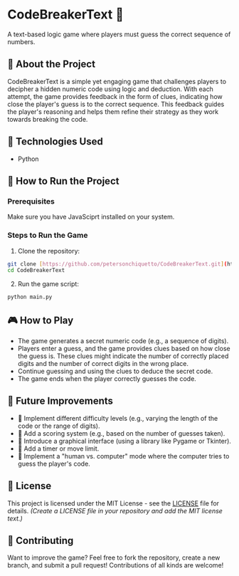 # CodeBreakerText 🔐

A text-based logic game where players must guess the correct sequence of numbers.

## 📜 About the Project

CodeBreakerText is a simple yet engaging game that challenges players to decipher a hidden numeric code using logic and deduction.  With each attempt, the game provides feedback in the form of clues, indicating how close the player's guess is to the correct sequence. This feedback guides the player's reasoning and helps them refine their strategy as they work towards breaking the code.

## 🚀 Technologies Used

*   Python

## 🔧 How to Run the Project

### Prerequisites

Make sure you have JavaSciprt installed on your system.

### Steps to Run the Game

1.  Clone the repository:

```bash
git clone [https://github.com/petersonchiquetto/CodeBreakerText.git](https://github.com/petersonchiquetto/CodeBreakerText.git)
cd CodeBreakerText
```

2.  Run the game script:

```bash
python main.py
```

## 🎮 How to Play

*   The game generates a secret numeric code (e.g., a sequence of digits).
*   Players enter a guess, and the game provides clues based on how close the guess is.  These clues might indicate the number of correctly placed digits and the number of correct digits in the wrong place.
*   Continue guessing and using the clues to deduce the secret code.
*   The game ends when the player correctly guesses the code.

## 📌 Future Improvements

*   🔹 Implement different difficulty levels (e.g., varying the length of the code or the range of digits).
*   🔹 Add a scoring system (e.g., based on the number of guesses taken).
*   🔹 Introduce a graphical interface (using a library like Pygame or Tkinter).
*   🔹 Add a timer or move limit.
*   🔹 Implement a "human vs. computer" mode where the computer tries to guess the player's code.

## 📝 License

This project is licensed under the MIT License - see the [LICENSE](LICENSE) file for details. *(Create a LICENSE file in your repository and add the MIT license text.)*

## 🤝 Contributing

Want to improve the game? Feel free to fork the repository, create a new branch, and submit a pull request!  Contributions of all kinds are welcome!
